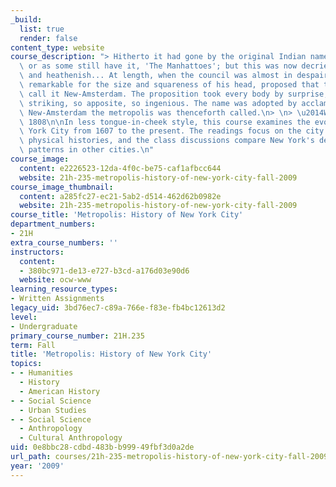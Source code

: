 ```yaml
---
_build:
  list: true
  render: false
content_type: website
course_description: "> Hitherto it had gone by the original Indian name Manna-hatta,\
  \ or as some still have it, 'The Manhattoes'; but this was now decried as savage\
  \ and heathenish... At length, when the council was almost in despair, a burgher,\
  \ remarkable for the size and squareness of his head, proposed that they should\
  \ call it New-Amsterdam. The proposition took every body by surprise; it was so\
  \ striking, so apposite, so ingenious. The name was adopted by acclamation, and\
  \ New-Amsterdam the metropolis was thenceforth called.\n> \n> \u2014Washington Irving,\
  \ 1808\n\nIn less tongue-in-cheek style, this course examines the evolution of New\
  \ York City from 1607 to the present. The readings focus on the city's social and\
  \ physical histories, and the class discussions compare New York's development to\
  \ patterns in other cities.\n"
course_image:
  content: e2226523-12da-4f0c-be75-caf1afbcc644
  website: 21h-235-metropolis-history-of-new-york-city-fall-2009
course_image_thumbnail:
  content: a285fc27-ec21-5ab2-d514-462d62b0982e
  website: 21h-235-metropolis-history-of-new-york-city-fall-2009
course_title: 'Metropolis: History of New York City'
department_numbers:
- 21H
extra_course_numbers: ''
instructors:
  content:
  - 380bc971-de13-e727-b3cd-a176d03e90d6
  website: ocw-www
learning_resource_types:
- Written Assignments
legacy_uid: 3bd76ec7-c89a-766e-f83e-fb4bc12613d2
level:
- Undergraduate
primary_course_number: 21H.235
term: Fall
title: 'Metropolis: History of New York City'
topics:
- - Humanities
  - History
  - American History
- - Social Science
  - Urban Studies
- - Social Science
  - Anthropology
  - Cultural Anthropology
uid: 0e8bbc28-cdbd-483b-b999-49fbf3d0a2de
url_path: courses/21h-235-metropolis-history-of-new-york-city-fall-2009
year: '2009'
---
```

